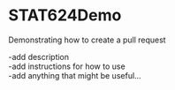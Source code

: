 # STAT624Demo
Demonstrating how to create a pull request

-add description  
-add instructions for how to use  
-add anything that might be useful...
